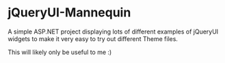 jQueryUI-Mannequin
==================

A simple ASP.NET project displaying lots of different examples of jQueryUI widgets to make it very easy to try out different Theme files.

This will likely only be useful to me :)
